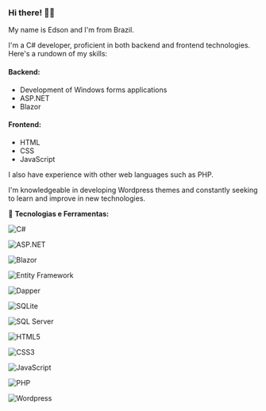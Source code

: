 ### Hi there! 👋🏻

My name is Edson and I'm from Brazil.

I'm a C# developer, proficient in both backend and frontend technologies. Here's a rundown of my skills:

#### Backend:
- Development of Windows forms applications
- ASP.NET
- Blazor

#### Frontend:
- HTML
- CSS
- JavaScript

I also have experience with other web languages such as PHP.

I'm knowledgeable in developing Wordpress themes and constantly seeking to learn and improve in new technologies.

🔧 **Tecnologias e Ferramentas:**

![C#](https://img.shields.io/badge/-C%23-239120?style=flat-square&logo=c-sharp&logoColor=white)

![ASP.NET](https://img.shields.io/badge/-ASP.NET-5C2D91?style=flat-square&logo=.net&logoColor=white)

![Blazor](https://img.shields.io/badge/-Blazor-512BD4?style=flat-square&logo=blazor&logoColor=white)

![Entity Framework](https://img.shields.io/badge/-Entity_Framework-512BD4?style=flat-square&logo=.net&logoColor=white)

![Dapper](https://img.shields.io/badge/-Dapper-FF5733?style=flat-square&logo=.net&logoColor=white)

![SQLite](https://img.shields.io/badge/-SQLite-003B57?style=flat-square&logo=sqlite&logoColor=white)

![SQL Server](https://img.shields.io/badge/-SQL_Server-CC2927?style=flat-square&logo=microsoft-sql-server&logoColor=white)

![HTML5](https://img.shields.io/badge/-HTML5-E34F26?style=flat-square&logo=html5&logoColor=white)

![CSS3](https://img.shields.io/badge/-CSS3-1572B6?style=flat-square&logo=css3&logoColor=white)

![JavaScript](https://img.shields.io/badge/-JavaScript-F7DF1E?style=flat-square&logo=javascript&logoColor=black)

![PHP](https://img.shields.io/badge/-PHP-777BB4?style=flat-square&logo=php&logoColor=white)

![Wordpress](https://img.shields.io/badge/-Wordpress-21759B?style=flat-square&logo=wordpress&logoColor=white)

<!--
**edsonlcandido/edsonlcandido** is a ✨ _special_ ✨ repository because its `README.md` (this file) appears on your GitHub profile.

Here are some ideas to get you started:

- 🔭 I’m currently working on ...
- 🌱 I’m currently learning ...
- 👯 I’m looking to collaborate on ...
- 🤔 I’m looking for help with ...
- 💬 Ask me about ...
- 📫 How to reach me: ...
- 😄 Pronouns: ...
- ⚡ Fun fact: ...
-->
